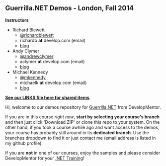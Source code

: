 Guerrilla.NET Demos - London, Fall 2014
--------------

**Instructors**

* Richard Blewett
  - [@richardblewett](https://twitter.com/richardblewett)
  - richardb **at** develop.com (email)
  - [blog](http://www.dotnetconsult.co.uk/weblog2/)
* Andy Clymer
  - [@andrewclymer](https://twitter.com/andrewclymer)
  - aclymer **at** develop.com (email)
  - [blog](http://andyclymer.blogspot.com/)
* Michael Kennedy
  - [@mkennedy](https://twitter.com/mkennedy)
  - michaelk **at** develop.com (email)
  - [blog](http://blog.michaelckennedy.net/)

[**See our LINKS file here for shared items**](links.md).

Hi, welcome to our demos repository for [Guerrilla.NET](https://www.develop.com/training-course/guerrilla-net) 
from DevelopMentor. 

If you are in this course *right now*, **start by selecting your course's branch** and then just click 'Download ZIP' or clone this repo to your system. On the other hand, if you took a course awhile ago and want access to the demos, your course has probably still around in its **dedicated branch**. Use the branches dropdown to find it or just contact me (email address is listed in my github profile).

If you are **not** in one of our courses, enjoy the samples and please consider DevelopMentor for your [.NET Training](http://www.develop.com/training-courses/dotnet)!
